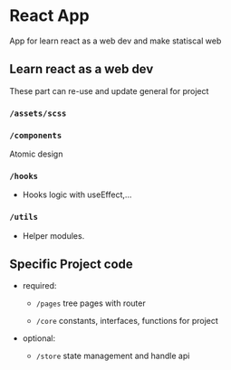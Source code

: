 # React App

App for learn react as a web dev and make statiscal web

## Learn react as a web dev

These part can re-use and update general for project

### `/assets/scss`

### `/components`

Atomic design

### `/hooks`

* Hooks logic with useEffect,...

### `/utils`

* Helper modules.

## Specific Project code

* required:

  * `/pages` tree pages with router

  * `/core` constants, interfaces, functions for project

* optional:

  * `/store` state management and handle api
